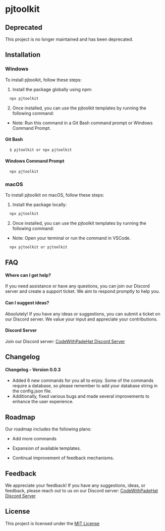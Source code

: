 # pjtoolkit

## Deprecated

This project is no longer maintained and has been deprecated.

## Installation

### Windows

To install pjtoolkit, follow these steps:

1. Install the package globally using npm:

```bash
  npx pjtoolkit
```

2. Once installed, you can use the pjtoolkit templates by running the following command:

- Note: Run this command in a Git Bash command prompt or Windows Command Prompt.

#### Git Bash

```bash
  $ pjtoolkit or npx pjtoolkit
```

#### Windows Command Prompt

```bash
  npx pjtoolkit
```

### macOS

To install pjtoolkit on macOS, follow these steps:

1. Install the package locally:

```bash
  npx pjtoolkit
```

2. Once installed, you can use the pjtoolkit templates by running the following command:

- Note: Open your terminal or run the command in VSCode.

```bash
  npx pjtoolkit or pjtoolkit
```

## FAQ

#### Where can I get help?

If you need assistance or have any questions, you can join our Discord server and create a support ticket. We aim to respond promptly to help you.

#### Can I suggest ideas?

Absolutely! If you have any ideas or suggestions, you can submit a ticket on our Discord server. We value your input and appreciate your contributions.

#### Discord Server

Join our Discord server: [CodeWithPadeHat Discord Server](https://discord.gg/PfkkCs3qdt)

## Changelog

#### Changelog - Version 0.0.3

- Added 6 new commands for you all to enjoy. Some of the commands require a database, so please remember to add your database string in the config.json file.
- Additionally, fixed various bugs and made several improvements to enhance the user experience.

## Roadmap

Our roadmap includes the following plans:

- Add more commands

- Expansion of available templates.

- Continual improvement of feedback mechanisms.

## Feedback

We appreciate your feedback! If you have any suggestions, ideas, or feedback, please reach out to us on our Discord server: [CodeWithPadeHat Discord Server](https://discord.gg/PfkkCs3qdt)

## License

This project is licensed under the [MIT License](https://choosealicense.com/licenses/mit/)

